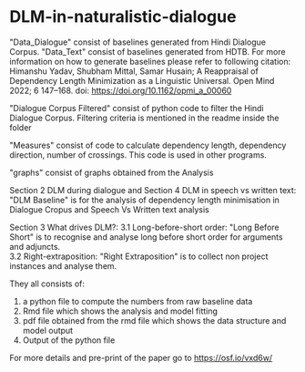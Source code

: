 # DLM-in-naturalistic-dialogue

"Data_Dialogue" consist of baselines generated from Hindi Dialogue Corpus.
"Data_Text" consist of baselines generated from HDTB.
 For more information on how to generate baselines please refer to following citation:
Himanshu Yadav, Shubham Mittal, Samar Husain; A Reappraisal of Dependency Length Minimization as a Linguistic Universal. Open Mind 2022; 6 147–168. doi: https://doi.org/10.1162/opmi_a_00060


"Dialogue Corpus Filtered" consist of python code to filter the Hindi Dialogue Corpus. Filtering criteria is mentioned in the readme inside the folder

"Measures" consist of code to calculate dependency length, dependency direction, number of crossings. This code is used in other programs.

"graphs" consist of graphs obtained from the Analysis

Section 2 DLM during dialogue and Section 4 DLM in speech vs written text:<br />
"DLM Baseline" is for the analysis of dependency length minimisation in Dialogue Cropus and Speech Vs Written text analysis<br />

Section 3 What drives DLM?:
3.1 Long-before-short order: "Long Before Short" is to recognise and analyse long before short order for arguments and adjuncts.<br />
3.2 Right-extraposition: "Right Extraposition" is to collect non project instances and analyse them.<br />

They all consists of:
1. a python file to compute the numbers from raw baseline data
2. Rmd file which shows the analysis and model fitting
3. pdf file obtained from the rmd file which shows the data structure and model output
4. Output of the python file

For more details and pre-print of the paper go to https://osf.io/vxd6w/
